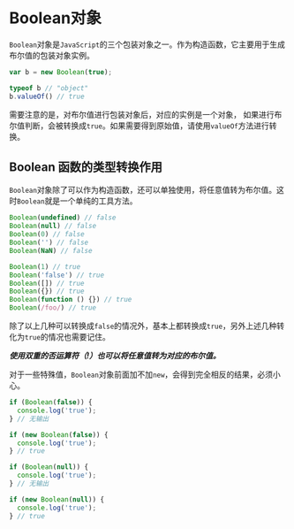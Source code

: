 
# Boolean对象

`Boolean`对象是`JavaScript`的三个包装对象之一。作为构造函数，它主要用于生成布尔值的包装对象实例。

```javascript
var b = new Boolean(true);

typeof b // "object"
b.valueOf() // true
```

需要注意的是，对布尔值进行包装对象后，对应的实例是一个对象， 如果进行布尔值判断，会被转换成`true`。如果需要得到原始值，请使用`valueOf`方法进行转换。

## Boolean 函数的类型转换作用

`Boolean`对象除了可以作为构造函数，还可以单独使用，将任意值转为布尔值。这时`Boolean`就是一个单纯的工具方法。

```javascript
Boolean(undefined) // false
Boolean(null) // false
Boolean(0) // false
Boolean('') // false
Boolean(NaN) // false

Boolean(1) // true
Boolean('false') // true
Boolean([]) // true
Boolean({}) // true
Boolean(function () {}) // true
Boolean(/foo/) // true
```

除了以上几种可以转换成`false`的情况外，基本上都转换成`true`，另外上述几种转化为`true`的情况也需要记住。

***使用双重的否运算符（!）也可以将任意值转为对应的布尔值。***

对于一些特殊值，`Boolean`对象前面加不加`new`，会得到完全相反的结果，必须小心。

```javascript
if (Boolean(false)) {
  console.log('true');
} // 无输出

if (new Boolean(false)) {
  console.log('true');
} // true

if (Boolean(null)) {
  console.log('true');
} // 无输出

if (new Boolean(null)) {
  console.log('true');
} // true
```